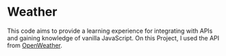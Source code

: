 # Weather

This code aims to provide a learning experience for integrating with APIs and gaining knowledge of vanilla JavaScript.
On this Project, I used the API from [OpenWeather](https://openweathermap.org/).
